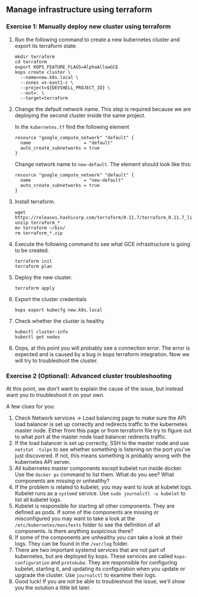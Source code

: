 ## Manage infrastructure using terraform 

### Exercise 1: Manually deploy new cluster using terraform 

1. Run the following command to create a new kubernetes cluster and export its terraform state.

    ```
    mkdir terraform
    cd terraform
    export KOPS_FEATURE_FLAGS=AlphaAllowGCE
    kops create cluster \
      --name=new.k8s.local \
      --zones us-east1-c \
      --project=${DEVSHELL_PROJECT_ID} \
      --out=. \
      --target=terraform
    ```

1. Change the default network name. This step is required because we are deploying the second cluster inside the same project.

    In the `kubernetes.tf` find the following element
    ```
    resource "google_compute_network" "default" {
      name                    = "default"
      auto_create_subnetworks = true
    }
    ```
    Change network name to `new-default`. The element should look like this:
    ```
    resource "google_compute_network" "default" {
      name                    = "new-default"
      auto_create_subnetworks = true
    }
    ```

1. Install terraform.
    ```
    wget https://releases.hashicorp.com/terraform/0.11.7/terraform_0.11.7_linux_amd64.zip
    unzip terraform_*
    mv terraform ~/bin/
    rm terraform_*.zip
    ```

1. Execute the following command to see what GCE infrastructure is going to be created.
    ```
    terraform init
    terraform plan
    ```

1. Deploy the new cluster.
    ```
    terraform apply
    ```

1. Export the cluster credentials
    ```
    kops export kubecfg new.k8s.local
    ```

1. Check whether the cluster is healthy 
    ```
    kubectl cluster-info
    kubectl get nodes
    ```

1. Oops, at this point you will probably see a connection error. The error is expected and is caused by a bug in kops terraform integration. Now we will try to troubleshoot the cluster.

### Exercise 2 (Optional): Advanced cluster troubleshooting

At this point, we don't want to explain the cause of the issue, but instead want you to troubleshoot it on your own. 

A few clues for you:

1. Check Network services -> Load balancing page to make sure the API load balancer is set up correctly and redirects traffic to the kubernetes master node.  Either from this page or from terraform file try to figure out to what port at the master node load balancer redirects traffic.
1. If the load balancer is set up correctly, SSH to the master node and use `netstat -tulpn` to see whether something is listening on the port you've just discovered.  If not, this means something is probably wrong with the kubernetes API server.
1. All kubernetes master components except kubelet run inside docker.  Use the `docker ps` command to list them.  What do you see?  What components are missing or unhealthy?
1. If the problem is related to kubelet, you may want to look at kubelet logs.  Kubelet runs as a `systemd` service.  Use `sudo journalctl -u kubelet` to list all kubelet logs.
1. Kubelet is responsible for starting all other components.  They are defined as pods.  If some of the components are missing or misconfigured you may want to take a look at the `/etc/kubernetes/manifests` folder to see the definition of all components.  Is there anything suspicious there?
1. If some of the components are unhealthy you can take a look at their logs. They can be found in the `/var/log` folder.
1. There are two important systemd services that are not part of kubernetes, but are deployed by kops.  These services are called `kops-configuration` and `protokube`.  They are responsible for configuring kubelet, starting it, and updating its configuration when you update or upgrade the cluster.  Use `journalctl` to examine their logs.
1. Good luck!  If you are not be able to troubleshoot the issue, we'll show you the solution a little bit later.
